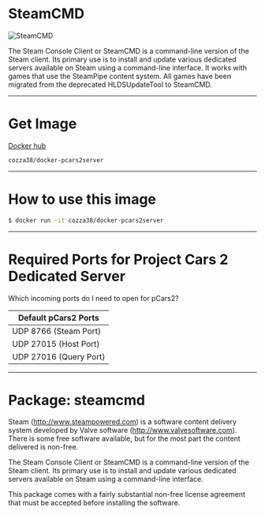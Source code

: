 # SteamCMD
![SteamCMD](https://github.com/wilkesystems/docker-steamcmd/raw/master/docs/logo.png)

The Steam Console Client or SteamCMD is a command-line version of the Steam client. Its primary use is to install and update various dedicated servers available on Steam using a command-line interface. It works with games that use the SteamPipe content system. All games have been migrated from the deprecated HLDSUpdateTool to SteamCMD.

----------------

# Get Image
[Docker hub](https://hub.docker.com/r/cozza38/docker-pcars2server/)

```bash
cozza38/docker-pcars2server
```

----------------

# How to use this image

```bash
$ docker run -it cozza38/docker-pcars2server
```

----------------

# Required Ports for Project Cars 2 Dedicated Server
Which incoming ports do I need to open for pCars2?

| Default pCars2 Ports |
|-----------------------------|
|UDP 8766 (Steam Port)  |
|UDP 27015 (Host Port)  |
|UDP 27016 (Query Port)  |

----------------

# Package: steamcmd
Steam (http://www.steampowered.com) is a software content delivery system developed by Valve software (http://www.valvesoftware.com). There is some free software available, but for the most part the content delivered is non-free.

The Steam Console Client or SteamCMD is a command-line version of the Steam client. Its primary use is to install and update various dedicated servers available on Steam using a command-line interface.

This package comes with a fairly substantial non-free license agreement that must be accepted before installing the software.
